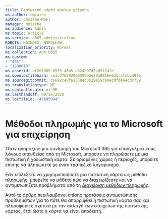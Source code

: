 ```yaml
---
title: Πιστωτική κάρτα κύκλου χρέωσης
ms.author: cmcatee
author: cmcatee-MSFT
manager: mnirkhe
ms.audience: Admin
ms.topic: article
ms.service: o365-administration
ROBOTS: NOINDEX, NOFOLLOW
localization_priority: Normal
ms.collection: Adm_O365
ms.custom:
- "485"
- "1500018"
ms.assetid: ef2df989-8539-48b5-a324-97d2e09f14fe
ms.openlocfilehash: ce3cd7b592966399b5e79a8916e631cafcbb49fe
ms.sourcegitcommit: c6692ce0fa1358ec3529e59ca0ecdfdea4cdc759
ms.translationtype: MT
ms.contentlocale: el-GR
ms.lasthandoff: 09/14/2020
ms.locfileid: "47685994"
---
```

# <a name="payment-methods-for-microsoft-for-business"></a>Μέθοδοι πληρωμής για το Microsoft για επιχείρηση

Όταν αγοράζετε μια συνδρομή του Microsoft 365 για επαγγελματικούς λόγους απευθείας από τη Microsoft, μπορείτε να πληρώσετε με μια πιστωτική ή χρεωστική κάρτα. Σε ορισμένες χώρες ή περιοχές, μπορείτε επίσης να πληρώσετε με έναν τραπεζικό λογαριασμό.
  
Εάν επιλέξετε να χρησιμοποιήσετε μια πιστωτική κάρτα ως μέθοδο πληρωμής, μπορείτε να μάθετε πώς να διαχειρίζεστε και να αντιμετωπίζετε προβλήματα από τη [Διαχείριση μεθόδων πληρωμής](https://docs.microsoft.com/microsoft-365/commerce/billing-and-payments/manage-payment-methods).
  
Αυτό το άρθρο περιλαμβάνει επίσης προτάσεις αντιμετώπισης προβλημάτων για το πότε θα απορριφθεί η πιστωτική κάρτα σας και πληροφορίες σχετικά με την αλλαγή των στοιχείων της πιστωτικής κάρτας, έτσι ώστε η κάρτα να είναι αποδεκτή.
